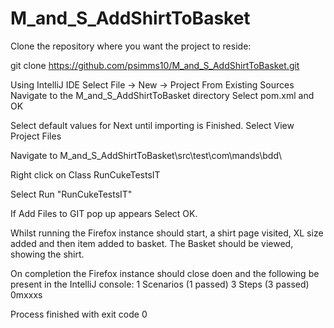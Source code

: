 # M_and_S_AddShirtToBasket 

Clone the repository where you want the project to reside:

git clone https://github.com/psimms10/M_and_S_AddShirtToBasket.git

Using IntelliJ IDE
Select
File -> New -> Project From Existing Sources
Navigate to the M_and_S_AddShirtToBasket directory
Select pom.xml and OK

Select default values for Next until importing is Finished.
Select View Project Files

Navigate to
M_and_S_AddShirtToBasket\src\test\com\mands\bdd\

Right click on Class RunCukeTestsIT

Select Run "RunCukeTestsIT"

If Add Files to GIT pop up appears Select OK.

Whilst running the Firefox instance should start, a shirt page visited, XL size added and then item added to basket. The Basket should be viewed, showing the shirt.

On completion the Firefox instance should close doen and the following be present in the IntelliJ console:
1 Scenarios (1 passed)
3 Steps (3 passed)
0mxxxs


Process finished with exit code 0

